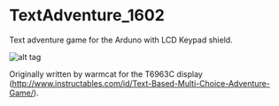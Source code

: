 # TextAdventure_1602
Text adventure game for the Arduno with LCD Keypad shield.

![alt tag](https://dl.dropboxusercontent.com/content_link/H2w3aRKOcPbFVryWCGRnxRsjBepGnbIU4WKPSOHlvbCVfE61bIEqnHX5yct197dC/file)

Originally written by warmcat for the T6963C display (http://www.instructables.com/id/Text-Based-Multi-Choice-Adventure-Game/).

